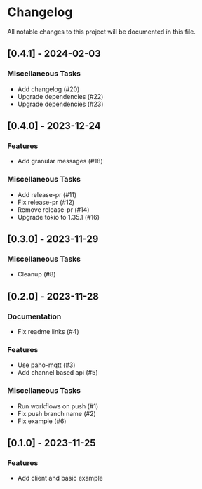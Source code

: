 # Changelog

All notable changes to this project will be documented in this file.

## [0.4.1] - 2024-02-03

### Miscellaneous Tasks

- Add changelog (#20)
- Upgrade dependencies (#22)
- Upgrade dependencies (#23)

## [0.4.0] - 2023-12-24

### Features

- Add granular messages (#18)

### Miscellaneous Tasks

- Add release-pr (#11)
- Fix release-pr (#12)
- Remove release-pr (#14)
- Upgrade tokio to 1.35.1 (#16)

## [0.3.0] - 2023-11-29

### Miscellaneous Tasks

- Cleanup (#8)

## [0.2.0] - 2023-11-28

### Documentation

- Fix readme links (#4)

### Features

- Use paho-mqtt (#3)
- Add channel based api (#5)

### Miscellaneous Tasks

- Run workflows on push (#1)
- Fix push branch name (#2)
- Fix example (#6)

## [0.1.0] - 2023-11-25

### Features

- Add client and basic example

